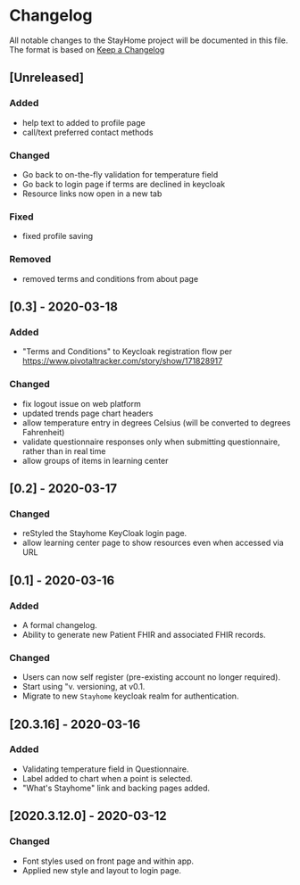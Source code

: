 # Changelog
All notable changes to the StayHome project will be documented in this file.
The format is based on [Keep a Changelog](https://keepachangelog.com/en/1.0.0/)

## [Unreleased]
### Added
- help text to added to profile page
- call/text preferred contact methods

### Changed
- Go back to on-the-fly validation for temperature field
- Go back to login page if terms are declined in keycloak
- Resource links now open in a new tab

### Fixed
- fixed profile saving

### Removed
- removed terms and conditions from about page

## [0.3] - 2020-03-18
### Added
- "Terms and Conditions" to Keycloak registration flow per https://www.pivotaltracker.com/story/show/171828917

### Changed
- fix logout issue on web platform
- updated trends page chart headers
- allow temperature entry in degrees Celsius (will be converted to degrees Fahrenheit)
- validate questionnaire responses only when submitting questionnaire, rather than in real time
- allow groups of items in learning center

## [0.2] - 2020-03-17
### Changed
- reStyled the Stayhome KeyCloak login page.
- allow learning center page to show resources even when accessed via URL

## [0.1] - 2020-03-16
### Added
- A formal changelog.
- Ability to generate new Patient FHIR and associated FHIR records.

### Changed
- Users can now self register (pre-existing account no longer required).
- Start using "v<MAJOR>.<MINOR> versioning, at v0.1.
- Migrate to new `Stayhome` keycloak realm for authentication.
 
## [20.3.16] - 2020-03-16
### Added
- Validating temperature field in Questionnaire.
- Label added to chart when a point is selected.
- "What's Stayhome" link and backing pages added.
 
## [2020.3.12.0] - 2020-03-12
### Changed
- Font styles used on front page and within app.
- Applied new style and layout to login page.
